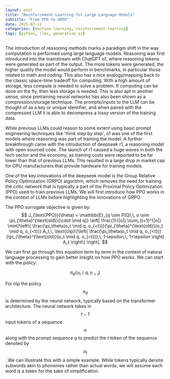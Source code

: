 ```yaml
---
layout: post
title: "Reinforcement Learning for Large Language Models"
subtitle: "From PPO to GRPO"
date: 2025-02-12
categories: [machine-learning, reinforcement-learning]
tags: [python, llms, generative ai]
---
```


The introduction of reasoning methods marks a paradigm shift in the way computation is performed using large language models. 
Reasoning was first introduced into the mainstream with ChatGPT o1, where reasoning tokens were generated as part of the output.
The more tokens were generated, the higher quality the model would perform in benchmarks, in particular those related to math and coding.
This also has a nice analogy/mapping back to the classic space-time tradeoff for computing.
With a high amount of storage, less compute is needed to solve a problem.
If computing can be done on the fly, then less storage is needed.
This is also apt in another sense, since pretraining neural networks has also been shown as a compression/storage technique.
The prompts/inputs to the LLM can be thought of as a key or unique identifier, and when paired with the compressed LLM it is able to decompress a lossy version of the training data.

While previous LLMs could reason to some extent using basic prompt engineering techniques like 'think step by step', o1 was one of the first models where reasoning was part of training the model. A further breakthrough came with the introduction of deepseek r1, a reasoning model with open sourced code. The launch of r1 caused a huge waves in both the tech sector and the economy, as training costs were reported to be far lower than that of previous LLMs. This resulted in a large drop in market cap for GPU manufacturers that provide hardware for training models.

One of the key innovations of the deepseek model is the Group Relative Policy Optimization (GRPO) algorithm, which removes the need for training the critic network that is typically a part of the Proximal Policy Optimization (PPO) used to train previous LLMs. We will first introduce how PPO works in the context of LLMs before highlighting the innovations of GRPO.

The PPO surrogate objective is given by:
$$
J_{\text{PPO}}(\theta) = \mathbb{E}_{q \sim P(Q),\, o \sim \pi_{\theta}^{\text{old}}(\cdot \mid q)}
\left[
\frac{1}{|o|} \sum_{t=1}^{|o|}
\min\!\left\{
\frac{\pi_\theta(o_t \mid q, o_{<t})}{\pi_{\theta}^{\text{old}}(o_t \mid q, o_{<t})} A_t,\,
\text{clip}\!\left(
\frac{\pi_\theta(o_t \mid q, o_{<t})}{\pi_{\theta}^{\text{old}}(o_t \mid q, o_{<t})},\, 1-\epsilon,\, 1+\epsilon
\right) A_t
\right\}
\right].
$$

We can first go through this equation term by term in the context of natural language processing to gain better insight on how PPO works. We can start with the policy:

$$\pi_\theta(o_t \mid q, o_{<t})$$

For nlp the policy $$\pi_\theta$$ is determined by the neural network, typically based on the transformer architecture. The neural network takes in $$t-1$$ input tokens of a sequence $$o$$ along with the prompt sequence $q$ to predict the $t$ token of the sequence denoted by $$o_t$$. We can illustrate this with a simple example. While tokens typically denote subwords akin to phonemes rather than actual words, we will assume each word is a token for the sake of simplification.
